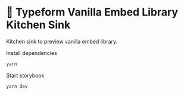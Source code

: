 # 🚰 Typeform Vanilla Embed Library Kitchen Sink

Kitchen sink to preview vanilla embed library.

Install dependencies

```bash
yarn
```

Start storybook

```bash
yarn dev
```
